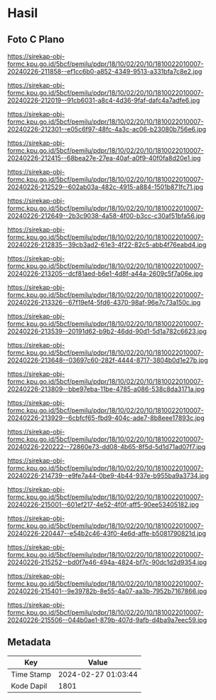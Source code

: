 # Hasil

## Foto C Plano

https://sirekap-obj-formc.kpu.go.id/5bcf/pemilu/pdpr/18/10/02/20/10/1810022010007-20240226-211858--ef1cc6b0-a852-4349-9513-a331bfa7c8e2.jpg

https://sirekap-obj-formc.kpu.go.id/5bcf/pemilu/pdpr/18/10/02/20/10/1810022010007-20240226-212019--91cb6031-a8c4-4d36-9faf-dafc4a7adfe6.jpg

https://sirekap-obj-formc.kpu.go.id/5bcf/pemilu/pdpr/18/10/02/20/10/1810022010007-20240226-212301--e05c6f97-48fc-4a3c-ac06-b23080b756e6.jpg

https://sirekap-obj-formc.kpu.go.id/5bcf/pemilu/pdpr/18/10/02/20/10/1810022010007-20240226-212415--68bea27e-27ea-40af-a0f9-40f0fa8d20e1.jpg

https://sirekap-obj-formc.kpu.go.id/5bcf/pemilu/pdpr/18/10/02/20/10/1810022010007-20240226-212529--602ab03a-482c-4915-a884-1501b871fc71.jpg

https://sirekap-obj-formc.kpu.go.id/5bcf/pemilu/pdpr/18/10/02/20/10/1810022010007-20240226-212649--2b3c9038-4a58-4f00-b3cc-c30af51bfa56.jpg

https://sirekap-obj-formc.kpu.go.id/5bcf/pemilu/pdpr/18/10/02/20/10/1810022010007-20240226-212835--39cb3ad2-61e3-4f22-82c5-abb4f76eabd4.jpg

https://sirekap-obj-formc.kpu.go.id/5bcf/pemilu/pdpr/18/10/02/20/10/1810022010007-20240226-213205--dcf81aed-b6e1-4d8f-a44a-2609c5f7a06e.jpg

https://sirekap-obj-formc.kpu.go.id/5bcf/pemilu/pdpr/18/10/02/20/10/1810022010007-20240226-213326--67f19ef4-5fd6-4370-98af-96e7c73a150c.jpg

https://sirekap-obj-formc.kpu.go.id/5bcf/pemilu/pdpr/18/10/02/20/10/1810022010007-20240226-213539--20191d62-b9b2-46dd-90d1-5d1a782c6623.jpg

https://sirekap-obj-formc.kpu.go.id/5bcf/pemilu/pdpr/18/10/02/20/10/1810022010007-20240226-213648--03697c60-282f-4444-8717-3804b0d1e27b.jpg

https://sirekap-obj-formc.kpu.go.id/5bcf/pemilu/pdpr/18/10/02/20/10/1810022010007-20240226-213809--bbe97eba-11be-4785-a086-538c8da3171a.jpg

https://sirekap-obj-formc.kpu.go.id/5bcf/pemilu/pdpr/18/10/02/20/10/1810022010007-20240226-213929--6cbfcf65-fbd9-404c-ade7-8b8eee17893c.jpg

https://sirekap-obj-formc.kpu.go.id/5bcf/pemilu/pdpr/18/10/02/20/10/1810022010007-20240226-220222--72860e73-dd08-4b65-8f5d-5d1d71ad07f7.jpg

https://sirekap-obj-formc.kpu.go.id/5bcf/pemilu/pdpr/18/10/02/20/10/1810022010007-20240226-214739--e9fe7a44-0be9-4b44-937e-b955ba9a3734.jpg

https://sirekap-obj-formc.kpu.go.id/5bcf/pemilu/pdpr/18/10/02/20/10/1810022010007-20240226-215001--601ef217-4e52-4f0f-aff5-90ee53405182.jpg

https://sirekap-obj-formc.kpu.go.id/5bcf/pemilu/pdpr/18/10/02/20/10/1810022010007-20240226-220447--e54b2c46-43f0-4e6d-affe-b5081790821d.jpg

https://sirekap-obj-formc.kpu.go.id/5bcf/pemilu/pdpr/18/10/02/20/10/1810022010007-20240226-215252--bd0f7e46-494a-4824-bf7c-90dc1d2d9354.jpg

https://sirekap-obj-formc.kpu.go.id/5bcf/pemilu/pdpr/18/10/02/20/10/1810022010007-20240226-215401--9e39782b-8e55-4a07-aa3b-7952b7167866.jpg

https://sirekap-obj-formc.kpu.go.id/5bcf/pemilu/pdpr/18/10/02/20/10/1810022010007-20240226-215506--044b0ae1-879b-407d-9afb-d4ba9a7eec59.jpg


## Metadata

| Key        | Value               |
| ---------- | ------------------- |
| Time Stamp | 2024-02-27 01:03:44 |
| Kode Dapil | 1801                |



